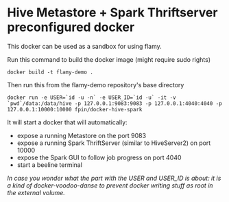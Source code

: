 # Hive Metastore + Spark Thriftserver preconfigured docker


This docker can be used as a sandbox for using flamy.



Run this command to build the docker image (might require sudo rights)

```
docker build -t flamy-demo .
```



Then run this from the flamy-demo repository's base directory

```
docker run -e USER=`id -u -n` -e USER_ID=`id -u` -it -v `pwd`/data:/data/hive -p 127.0.0.1:9083:9083 -p 127.0.0.1:4040:4040 -p 127.0.0.1:10000:10000 fpin/docker-hive-spark
```

It will start a docker that will automatically:
- expose a running Metastore on the port 9083
- expose a running Spark ThriftServer (similar to HiveServer2) on port 10000
- expose the Spark GUI to follow job progress on port 4040
- start a beeline terminal


*In case you wonder what the part with the USER and USER_ID is about: 
it is a kind of docker-voodoo-danse to prevent docker writing stuff as root in the external volume.*









